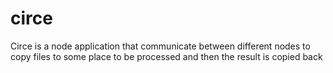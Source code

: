 # circe
Circe is a node application that communicate between different nodes to copy files to some place to be processed and then the result is copied back
